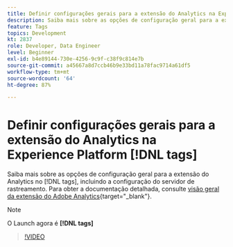 ```yaml
---
title: Definir configurações gerais para a extensão do Analytics na Experience Platform [!DNL tags]
description: Saiba mais sobre as opções de configuração geral para a extensão do Analytics no [!DNL tags] , incluindo a configuração do servidor de rastreamento.
feature: Tags
topics: Development
kt: 2837
role: Developer, Data Engineer
level: Beginner
exl-id: b4e89144-730e-4256-9c9f-c38f9c814e7b
source-git-commit: a45667a8d7ccb46b9e33bd11a78fac9714a61df5
workflow-type: tm+mt
source-wordcount: '64'
ht-degree: 87%

---
```


# Definir configurações gerais para a extensão do Analytics na Experience Platform [!DNL tags]

Saiba mais sobre as opções de configuração geral para a extensão do Analytics no [!DNL tags], incluindo a configuração do servidor de rastreamento. Para obter a documentação detalhada, consulte [visão geral da extensão do Adobe Analytics](https://experienceleague.adobe.com/docs/experience-platform/tags/extensions/client/analytics/overview.html?lang=pt-BR){target="_blank"}.

>[!NOTE]
>
> O Launch agora é **[!DNL tags]**

>[!VIDEO](https://video.tv.adobe.com/v/3429918/?quality=12&learn=on&captions=por_br)
